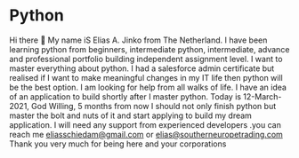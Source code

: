 # Python
Hi there 👋
My name iS Elias A. Jinko from The Netherland. I have been learning python from beginners, intermediate python, intermediate, advance and professional portfolio building independent assignment level. I want to master everything about python.
I had a salesforce admin certificate but realised if I want to make meaningful changes in my IT life then python will be the best option. I am looking for help from all walks of life. I have an idea of an application to build shortly after I master python. Today is 12-March-2021, God Willing, 5 months from now I should not only finish python but master the bolt and nuts of it and start applying to build my dream application. I will need any support from experienced developers .you can reach me 
eliasschiedam@gmail.com or elias@southerneuropetrading.com Thank you very much for being here and your corporations 
